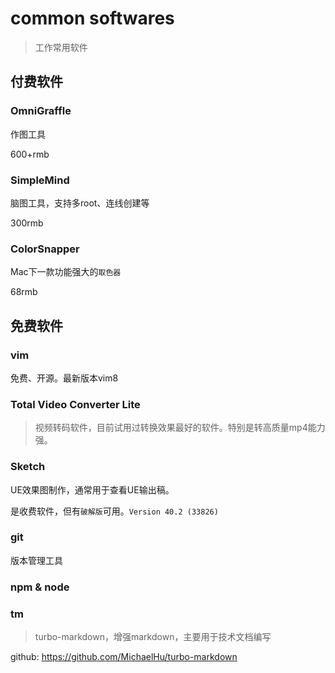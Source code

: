 # common softwares

> 工作常用软件


## 付费软件

### OmniGraffle

作图工具

600+rmb


### SimpleMind

脑图工具，支持多root、连线创建等

300rmb


### ColorSnapper

Mac下一款功能强大的`取色器`

68rmb






## 免费软件

### vim

免费、开源。最新版本vim8


### Total Video Converter Lite

> 视频转码软件，目前试用过转换效果最好的软件。特别是转高质量mp4能力强。



### Sketch

UE效果图制作，通常用于查看UE输出稿。

是收费软件，但有`破解版`可用。`Version 40.2 (33826)`


### git

版本管理工具


### npm & node


### tm

> turbo-markdown，增强markdown，主要用于技术文档编写

github: <https://github.com/MichaelHu/turbo-markdown>


